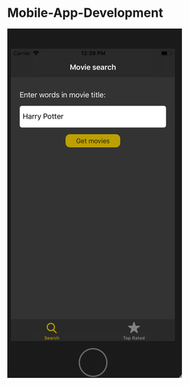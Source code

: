 # Mobile-App-Development

![alt text](https://raw.githubusercontent.com/skulia15/Mobile-App-Development/Master/Screenshots/Screen1.png)
